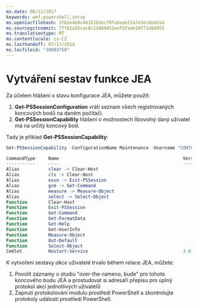 ```yaml
---
ms.date: 06/12/2017
keywords: wmf,powershell,setup
ms.openlocfilehash: 2fb2e4b0c40322b5ec78fabede22a7e3ecbbd2aa
ms.sourcegitcommit: 77f62a55cac8c13d69d51eef5fade18f71d66955
ms.translationtype: MT
ms.contentlocale: cs-CZ
ms.lasthandoff: 07/17/2018
ms.locfileid: "39093758"
---
```

# <a name="reporting-on-jea"></a>Vytváření sestav funkce JEA

Za účelem hlášení o stavu konfigurace JEA, můžete použít:

1. **Get-PSSessionConfiguration** vrátí seznam všech registrovaných koncových bodů na daném počítači.
1. **Get-PSSessionCapability** hlášení o možnostech libovolný daný uživatel má na určitý koncový bod.

Tady je příklad **Get-PSSessionCapability**:

```powershell
Get-PSSessionCapability -ConfigurationName Maintenance -Username "CONTOSO\JohnDoe"

CommandType     Name                                               Version    Source
-----------     ----                                               -------    ------
Alias           clear -> Clear-Host
Alias           cls -> Clear-Host
Alias           exsn -> Exit-PSSession
Alias           gcm -> Get-Command
Alias           measure -> Measure-Object
Alias           select -> Select-Object
Function        Clear-Host
Function        Exit-PSSession
Function        Get-Command
Function        Get-FormatData
Function        Get-Help
Function        Get-UserInfo
Function        Measure-Object
Function        Out-Default
Function        Select-Object
Cmdlet          Restart-Service                                    3.0.0.0 Microsof...
```

K vytvoření sestavy _akce_ uživatelé trvalo během relace JEA, můžete:
1. Povolit záznamy o studiu "over-the-rameno, bude" pro tohoto koncového bodu JEA a prostudovat si adresáři přepisu pro úplný protokol akcí jednotlivých uživatelů
2. Zapnutí protokolování modulu prostředí PowerShell a zkontrolujte protokoly událostí prostředí PowerShell.
